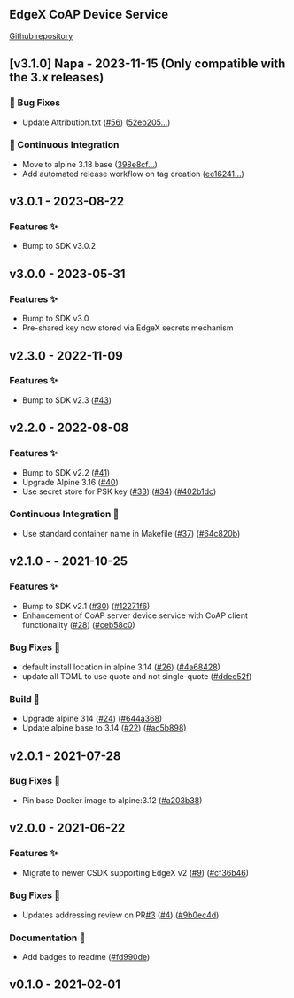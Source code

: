 ## EdgeX CoAP Device Service
[Github repository](https://github.com/edgexfoundry/device-coap-c)

## [v3.1.0] Napa - 2023-11-15 (Only compatible with the 3.x releases)


### 🐛 Bug Fixes

- Update Attribution.txt ([#56](https://github.com/edgexfoundry/device-coap-c/issues/56)) ([52eb205…](https://github.com/edgexfoundry/device-coap-c/commit/52eb20590ed2b0ea5aa136895e2756feac496f8f))


### 🤖 Continuous Integration

- Move to alpine 3.18 base ([398e8cf…](https://github.com/edgexfoundry/device-coap-c/commit/398e8cfcddc771eba213213c442487fdd069ace7))
- Add automated release workflow on tag creation ([ee16241…](https://github.com/edgexfoundry/device-coap-c/commit/ee16241a3a49841d34c25e128ff8448c83ba1518))


<a name="3.0.1"></a>

## v3.0.1 - 2023-08-22

### Features ✨
- Bump to SDK v3.0.2

<a name="3.0.0"></a>

## v3.0.0 - 2023-05-31

### Features ✨
- Bump to SDK v3.0
- Pre-shared key now stored via EdgeX secrets mechanism

<a name="2.3.0"></a>

## v2.3.0 - 2022-11-09

### Features ✨
- Bump to SDK v2.3 ([#43](https://github.com/edgexfoundry/device-coap-c/issues/43))

<a name="2.2.0"></a>

## v2.2.0 - 2022-08-08

### Features ✨
- Bump to SDK v2.2 ([#41](https://github.com/edgexfoundry/device-coap-c/issues/41))
- Upgrade Alpine 3.16 ([#40](https://github.com/edgexfoundry/device-coap-c/issues/40))
- Use secret store for PSK key ([#33](https://github.com/edgexfoundry/device-coap-c/issues/33)) ([#34](https://github.com/edgexfoundry/device-coap-c/issues/34)) ([#402b1dc](https://github.com/edgexfoundry/device-coap-c/commits/402b1dc))

### Continuous Integration 🔄
- Use standard container name in Makefile ([#37](https://github.com/edgexfoundry/device-coap-c/issues/37)) ([#64c820b](https://github.com/edgexfoundry/device-coap-c/commits/64c820b))

<a name="v2.1.0"></a>

## v2.1.0 - - 2021-10-25

### Features ✨
- Bump to SDK v2.1 ([#30](https://github.com/edgexfoundry/device-coap-c/issues/30)) ([#12271f6](https://github.com/edgexfoundry/device-coap-c/commits/12271f6))
- Enhancement of CoAP server device service with CoAP client functionality ([#28](https://github.com/edgexfoundry/device-coap-c/issues/28)) ([#ceb58c0](https://github.com/edgexfoundry/device-coap-c/commits/ceb58c0))

### Bug Fixes 🐛
- default install location in alpine 3.14 ([#26](https://github.com/edgexfoundry/device-coap-c/issues/26)) ([#4a68428](https://github.com/edgexfoundry/device-coap-c/commits/4a68428))
- update all TOML to use quote and not single-quote ([#ddee52f](https://github.com/edgexfoundry/device-coap-c/commits/ddee52f))

### Build 👷
- Upgrade alpine 314 ([#24](https://github.com/edgexfoundry/device-coap-c/issues/24)) ([#644a368](https://github.com/edgexfoundry/device-coap-c/commits/644a368))
- Update alpine base to 3.14 ([#22](https://github.com/edgexfoundry/device-coap-c/issues/22)) ([#ac5b898](https://github.com/edgexfoundry/device-coap-c/commits/ac5b898))

<a name="v2.0.0"></a>

## v2.0.1 - 2021-07-28

### Bug Fixes 🐛

- Pin base Docker image to alpine:3.12 ([#a203b38](https://github.com/edgexfoundry/device-coap-c/commits/a203b38))

## v2.0.0 - 2021-06-22

### Features ✨
- Migrate to newer CSDK supporting EdgeX v2 ([#9](https://github.com/edgexfoundry/device-coap-c/issues/9)) ([#cf36b46](https://github.com/edgexfoundry/device-coap-c/commits/cf36b46))

### Bug Fixes 🐛
- Updates addressing review on PR[#3](https://github.com/edgexfoundry/device-coap-c/issues/3) ([#4](https://github.com/edgexfoundry/device-coap-c/issues/4)) ([#9b0ec4d](https://github.com/edgexfoundry/device-coap-c/commits/9b0ec4d))

### Documentation 📖
- Add badges to readme ([#fd990de](https://github.com/edgexfoundry/device-coap-c/commits/fd990de))

<a name="v0.1.0"></a>
## v0.1.0 - 2021-02-01

[Unreleased]: https://github.com/edgexfoundry/device-coap-c/compare/x.y.z...HEAD
[x.y.z]: https://github.com/edgexfoundry/device-coap-c/compare/v0.1.0...x.y.z
